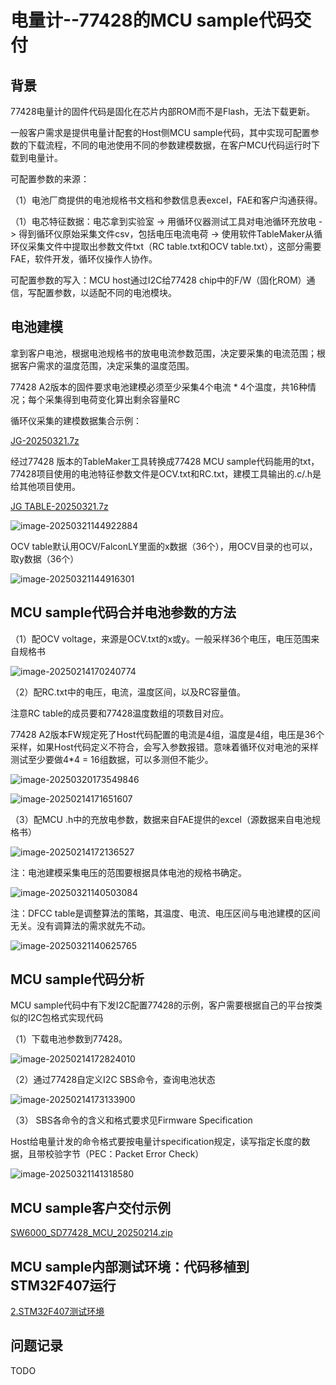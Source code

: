 # 电量计--77428的MCU sample代码交付

## 背景

77428电量计的固件代码是固化在芯片内部ROM而不是Flash，无法下载更新。

一般客户需求是提供电量计配套的Host侧MCU sample代码，其中实现可配置参数的下载流程，不同的电池使用不同的参数建模数据，在客户MCU代码运行时下载到电量计。

可配置参数的来源：

（1）电池厂商提供的电池规格书文档和参数信息表excel，FAE和客户沟通获得。

（1）电芯特征数据：电芯拿到实验室 -> 用循环仪器测试工具对电池循环充放电 -> 得到循环仪原始采集文件csv，包括电压电流电荷 -> 使用软件TableMaker从循环仪采集文件中提取出参数文件txt（RC table.txt和OCV table.txt），这部分需要FAE，软件开发，循环仪操作人协作。

可配置参数的写入：MCU host通过I2C给77428 chip中的F/W（固化ROM）通信，写配置参数，以适配不同的电池模块。

## 电池建模

拿到客户电池，根据电池规格书的放电电流参数范围，决定要采集的电流范围；根据客户需求的温度范围，决定采集的温度范围。

77428 A2版本的固件要求电池建模必须至少采集4个电流 * 4个温度，共16种情况；每个采集得到电荷变化算出剩余容量RC

循环仪采集的建模数据集合示例：

[JG-20250321.7z](https://o2micro-my.sharepoint.com/:u:/p/thomas_hu/Ebuc3fWIJndPnko8315TasIBkeIUS6LSJDYvnNlXK7-8TQ?e=OqHlto)

经过77428 版本的TableMaker工具转换成77428 MCU sample代码能用的txt，77428项目使用的电池特征参数文件是OCV.txt和RC.txt，建模工具输出的.c/.h是给其他项目使用。

[JG TABLE-20250321.7z](https://o2micro-my.sharepoint.com/:u:/p/thomas_hu/ETi91u6I8-pFsxZtX3DQWlMB1pY2zaLarvceKMmWCYZR8g?e=FHpIXc)

![image-20250321144922884](https://raw.githubusercontent.com/cursorhu/blog-images-on-picgo/master/images/202503211449916.png)

OCV table默认用OCV/FalconLY里面的x数据（36个），用OCV目录的也可以，取y数据（36个）

![image-20250321144916301](https://raw.githubusercontent.com/cursorhu/blog-images-on-picgo/master/images/202503211449354.png)

## MCU sample代码合并电池参数的方法

（1）配OCV voltage，来源是OCV.txt的x或y。一般采样36个电压，电压范围来自规格书

![image-20250214170240774](https://raw.githubusercontent.com/cursorhu/blog-images-on-picgo/master/images/202502141702910.png)

（2）配RC.txt中的电压，电流，温度区间，以及RC容量值。

注意RC table的成员要和77428温度数组的项数目对应。

77428 A2版本FW规定死了Host代码配置的电流是4组，温度是4组，电压是36个采样，如果Host代码定义不符合，会写入参数报错。意味着循环仪对电池的采样测试至少要做4*4 = 16组数据，可以多测但不能少。

![image-20250320173549846](https://raw.githubusercontent.com/cursorhu/blog-images-on-picgo/master/images/202503201735883.png)

![image-20250214171651607](https://raw.githubusercontent.com/cursorhu/blog-images-on-picgo/master/images/202502141716710.png)

（3）配MCU .h中的充放电参数，数据来自FAE提供的excel（源数据来自电池规格书）

![image-20250214172136527](https://raw.githubusercontent.com/cursorhu/blog-images-on-picgo/master/images/202502141721613.png)

注：电池建模采集电压的范围要根据具体电池的规格书确定。

![image-20250321140503084](https://raw.githubusercontent.com/cursorhu/blog-images-on-picgo/master/images/202503211405169.png)

注：DFCC table是调整算法的策略，其温度、电流、电压区间与电池建模的区间无关。没有调算法的需求就先不动。

![image-20250321140625765](https://raw.githubusercontent.com/cursorhu/blog-images-on-picgo/master/images/202503211406800.png)

## MCU sample代码分析

MCU sample代码中有下发I2C配置77428的示例，客户需要根据自己的平台按类似的I2C包格式实现代码

（1）下载电池参数到77428。

![image-20250214172824010](https://raw.githubusercontent.com/cursorhu/blog-images-on-picgo/master/images/202502141728106.png)

（2）通过77428自定义I2C SBS命令，查询电池状态

![image-20250214173133900](https://raw.githubusercontent.com/cursorhu/blog-images-on-picgo/master/images/202502141731968.png)

（3） SBS各命令的含义和格式要求见Firmware Specification

Host给电量计发的命令格式要按电量计specification规定，读写指定长度的数据，且带校验字节（PEC：Packet Error Check）

![image-20250321141318580](https://raw.githubusercontent.com/cursorhu/blog-images-on-picgo/master/images/202503211413628.png)

## MCU sample客户交付示例

[SW6000_SD77428_MCU_20250214.zip](https://o2micro-my.sharepoint.com/:u:/p/thomas_hu/EePUWfAMJ2BMqXaudjTf96MBcnzJImOLlWLKQ6FRuVb5Og?e=uZMr2S)

## MCU sample内部测试环境：代码移植到STM32F407运行

[2.STM32F407测试环境](https://o2micro-my.sharepoint.com/:f:/p/thomas_hu/EmPIBLrw8ylMmO33dsfI9DQBnrkCqU9n5anKoXvQ-5et2w?e=dUpdfx)

## 问题记录

TODO